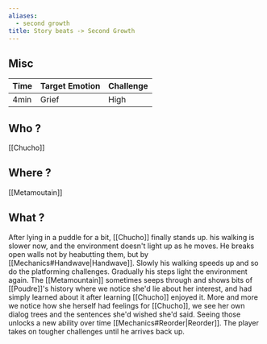 ```yaml
---
aliases:
  - second growth
title: Story beats -> Second Growth
---
```

## Misc
| Time | Target Emotion | Challenge |
| ---- | -------------- | --------- |
| 4min | Grief          | High      |
## Who ?
[[Chucho]]
## Where ?
[[Metamoutain]]
## What ?
After lying in a puddle for a bit, [[Chucho]] finally stands up. his walking is slower now, and the environment doesn't light up as he moves. He breaks open walls not by heabutting them, but by [[Mechanics#Handwave|Handwave]]. Slowly his walking speeds up and so do the platforming challenges. Gradually his steps light the environment again. The [[Metamountain]] sometimes seeps through and shows bits of [[Poudre]]'s history where we notice she'd lie about her interest, and had simply learned about it after learning [[Chucho]] enjoyed it. More and more we notice how she herself had feelings for [[Chucho]], we see her own dialog trees and the sentences she'd wished she'd said. Seeing those unlocks a new ability over time [[Mechanics#Reorder|Reorder]]. The player takes on tougher challenges until he arrives back up. 
